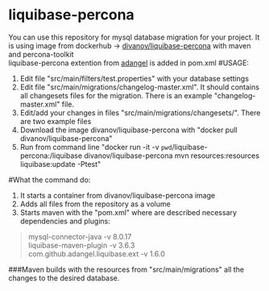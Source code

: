 # liquibase-percona
You can use this repository for mysql database migration for your project.
It is using image from dockerhub -> [divanov/liquibase-percona](https://hub.docker.com/r/divanov/liquibase-percona "dockerhub")   with maven and percona-toolkit  
liquibase-percona extention from [adangel](https://github.com/adangel/liquibase-percona "github") is added in pom.xml
#USAGE:
1. Edit file "src/main/filters/test.properties" with your database settings
2. Edit file "src/main/migrations/changelog-master.xml". It should contains all changesets files for the migration. 
There is an example "changelog-master.xml" file.
3. Edit/add your changes in files "src/main/migrations/changesets/". There are two example files
2. Download the image divanov/liquibase-percona with "docker pull divanov/liquibase-percona"
3. Run from command line "docker run -it -v `pwd`/liquibase-percona:/liquibase divanov/liquibase-percona mvn resources:resources liquibase:update -Ptest"

#What the command do:
1. It starts a container from divanov/liquibase-percona image
2. Adds all files from the repository as a volume
3. Starts maven with the "pom.xml" where are described necessary dependencies and plugins:

>mysql-connector-java -v 8.0.17  
>liquibase-maven-plugin -v 3.6.3  
>com.github.adangel.liquibase.ext -v 1.6.0  

###Maven builds with the resources from "src/main/migrations" all the changes to the desired database.
